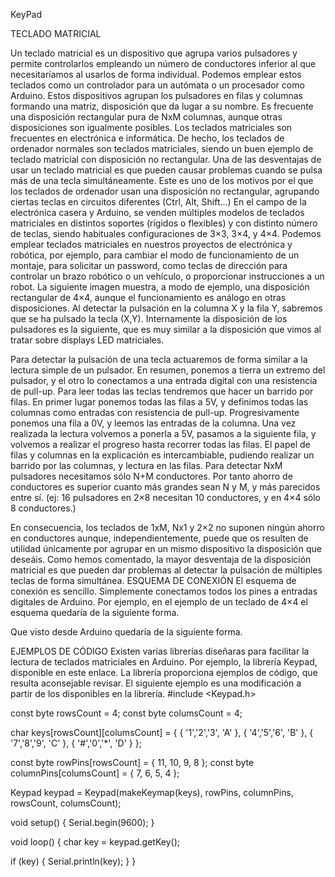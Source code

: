 KeyPad

TECLADO MATRICIAL     
 
Un teclado matricial es un dispositivo que agrupa varios pulsadores y permite controlarlos empleando un número de conductores inferior al que necesitaríamos al usarlos de forma individual. Podemos emplear estos teclados como un controlador para un autómata o un procesador como Arduino.
Estos dispositivos agrupan los pulsadores en filas y columnas formando una matriz, disposición que da lugar a su nombre. Es frecuente una disposición rectangular pura de NxM columnas, aunque otras disposiciones son igualmente posibles.
Los teclados matriciales son frecuentes en electrónica e informática. De hecho, los teclados de ordenador normales son teclados matriciales, siendo un buen ejemplo de teclado matricial con disposición no rectangular.
Una de las desventajas de usar un teclado matricial es que pueden causar problemas cuando se pulsa más de una tecla simultáneamente. Este es uno de los motivos por el que los teclados de ordenador usan una disposición no rectangular, agrupando ciertas teclas en circuitos diferentes (Ctrl, Alt, Shift…)
En el campo de la electrónica casera y Arduino, se venden múltiples modelos de teclados matriciales en distintos soportes (rígidos o flexibles) y con distinto número de teclas, siendo habituales configuraciones de 3×3, 3×4, y 4×4.
Podemos emplear teclados matriciales en nuestros proyectos de electrónica y robótica, por ejemplo, para cambiar el modo de funcionamiento de un montaje, para solicitar un password, como teclas de dirección para controlar un brazo robótico o un vehículo, o proporcionar instrucciones a un robot.
La siguiente imagen muestra, a modo de ejemplo, una disposición rectangular de 4×4, aunque el funcionamiento es análogo en otras disposiciones. Al detectar la pulsación en la columna X y la fila Y, sabremos que se ha pulsado la tecla (X,Y).
Internamente la disposición de los pulsadores es la siguiente, que es muy similar a la disposición que vimos al tratar sobre displays LED matriciales.
 
Para detectar la pulsación de una tecla actuaremos de forma similar a la lectura simple de un pulsador. En resumen, ponemos a tierra un extremo del pulsador, y el otro lo conectamos a una entrada digital con una resistencia de pull-up.
Para leer todas las teclas tendremos que hacer un barrido por filas. En primer lugar ponemos todas las filas a 5V, y definimos todas las columnas como entradas con resistencia de pull-up.
Progresivamente ponemos una fila a 0V, y leemos las entradas de la columna. Una vez realizada la lectura volvemos a ponerla a 5V, pasamos a la siguiente fila, y volvemos a realizar el progreso hasta recorrer todas las filas.
El papel de filas y columnas en la explicación es intercambiable, pudiendo realizar un barrido por las columnas, y lectura en las filas.
Para detectar NxM pulsadores necesitamos sólo N+M conductores. Por tanto ahorro de conductores es superior cuanto más grandes sean N y M, y más parecidos entre sí. (ej: 16 pulsadores en 2×8 necesitan 10 conductores, y en 4×4 sólo 8 conductores.)
 
En consecuencia, los teclados de 1xM, Nx1 y 2×2 no suponen ningún ahorro en conductores aunque, independientemente, puede que os resulten de utilidad únicamente por agrupar en un mismo dispositivo la disposición que deseáis.
Como hemos comentado, la mayor desventaja de la disposición matricial es que pueden dar problemas al detectar la pulsación de múltiples teclas de forma simultánea.
ESQUEMA DE CONEXIÓN
El esquema de conexión es sencillo. Simplemente conectamos todos los pines a entradas digitales de Arduino. Por ejemplo, en el ejemplo de un teclado de 4×4 el esquema quedaría de la siguiente forma.
 
Que visto desde Arduino quedaría de la siguiente forma.
 
EJEMPLOS DE CÓDIGO
Existen varias librerías diseñaras para facilitar la lectura de teclados matriciales en Arduino. Por ejemplo, la librería Keypad, disponible en este enlace. La librería proporciona ejemplos de código, que resulta aconsejable revisar.
El siguiente ejemplo es una modificación a partir de los disponibles en la librería.
#include <Keypad.h>
 
const byte rowsCount = 4;
const byte columsCount = 4;
 
char keys[rowsCount][columsCount] = {
   { '1','2','3', 'A' },
   { '4','5','6', 'B' },
   { '7','8','9', 'C' },
   { '#','0','*', 'D' }
};
 
const byte rowPins[rowsCount] = { 11, 10, 9, 8 };
const byte columnPins[columsCount] = { 7, 6, 5, 4 };
 
Keypad keypad = Keypad(makeKeymap(keys), rowPins, columnPins, rowsCount, columsCount);
 
void setup() {
   Serial.begin(9600);
}
 
void loop() {
   char key = keypad.getKey();
 
   if (key) {
      Serial.println(key);
   }
}


